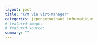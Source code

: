 ```yaml
---
layout: post
title: "KVM via virt-manager"
categories: jepensetouthaut informatique
# featured-image: 
# featured-source: 
summary: ""
---
```

